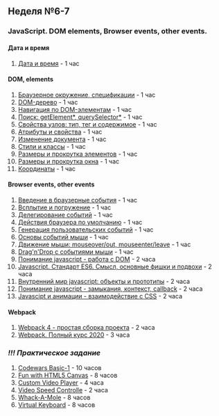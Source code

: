 ## Неделя №6-7
 ### JavaScript. DOM elements, Browser events, other events.
 #### Дата и время
 1. [Дата и время](https://learn.javascript.ru/date) - 1 час
 
 
 #### DOM, elements
 1. [Браузерное окружение, спецификации](https://learn.javascript.ru/browser-environment) - 1 час
 2. [DOM-дерево](https://learn.javascript.ru/dom-nodes) - 1 час
 3. [Навигация по DOM-элементам](https://learn.javascript.ru/dom-navigation) - 1 час
 4. [Поиск: getElement*, querySelector*](https://learn.javascript.ru/searching-elements-dom) - 1 час
 5. [Свойства узлов: тип, тег и содержимое](https://learn.javascript.ru/basic-dom-node-properties) - 1 час
 6. [Атрибуты и свойства](https://learn.javascript.ru/dom-attributes-and-properties) - 1 час
 7. [Изменение документа](https://learn.javascript.ru/modifying-document) - 1 час
 8. [Стили и классы](https://learn.javascript.ru/styles-and-classes) - 1 час
 9. [Размеры и прокрутка элементов](https://learn.javascript.ru/size-and-scroll) - 1 час
 10. [Размеры и прокрутка окна](https://learn.javascript.ru/size-and-scroll-window) - 1 час
 11. [Координаты](https://learn.javascript.ru/coordinates) - 1 час
 
 
 #### Browser events, other events
 1. [Введение в браузерные события](https://learn.javascript.ru/introduction-browser-events) - 1 час
 2. [Всплытие и погружение](https://learn.javascript.ru/bubbling-and-capturing) - 1 час
 3. [Делегирование событий](https://learn.javascript.ru/event-delegation) - 1 час
 4. [Действия браузера по умолчанию](https://learn.javascript.ru/default-browser-action) - 1 час
 5. [Генерация пользовательских событий](https://learn.javascript.ru/dispatch-events) - 1 час
 6. [Основы событий мыши](https://learn.javascript.ru/mouse-events-basics) - 1 час
 7. [Движение мыши: mouseover/out, mouseenter/leave](https://learn.javascript.ru/mousemove-mouseover-mouseout-mouseenter-mouseleave) - 1 час
 8. [Drag'n'Drop с событиями мыши](https://learn.javascript.ru/mouse-drag-and-drop) - 1 час
 9. [Понимание javascript - работа с DOM](https://www.youtube.com/watch?v=-2WiaSvOj78&feature=youtu.be) - 2 часа
 10. [Javascript. Стандарт ES6. Смысл, основные фишки и подвохи](https://www.youtube.com/watch?v=Spme1IW1ejg&feature=youtu.be) - 2 часа
 11. [Внутренний мир javascript: объекты и прототипы](https://www.youtube.com/watch?v=zWjT_2hFkMw&feature=youtu.be) - 2 часа
 12. [Понимание javascript - замыкания, контекст, callback](https://www.youtube.com/watch?v=LM0tW2MZJZ4&list=PLyeqauxei6jezJsOYzsxZFPv8OJe5fb6a&index=4) - 2 часа
 13. [Javascipt и анимации - взаимодействие с CSS](https://www.youtube.com/watch?v=0TLnIQbk5qo&feature=youtu.be) - 2 часа
 
 
 #### Webpack
 1. [Webpack 4 - простая сборка проекта](https://www.youtube.com/watch?v=MRlBKfGktwI&feature=youtu.be) - 2 часа
 2. [Webpack. Полный курс 2020](https://www.youtube.com/watch?v=eSaF8NXeNsA&feature=youtu.be) - 3 часа
 
 
  ### *!!! Практическое задание*
  1. [Codewars Basic-1](https://github.com/rolling-scopes-school/tasks/blob/master/tasks/stage-0/codewars-basic-1.md) - 10 часов
  2. [Fun with HTML5 Canvas](https://github.com/rolling-scopes-school/tasks/blob/master/tasks/stage-0/projects.md#task-7-fun-with-html5-canvas-40) - 8 часов
  3. [Custom Video Player](https://github.com/rolling-scopes-school/tasks/blob/master/tasks/stage-0/projects.md#task-8-custom-video-player-20) - 4 часа
  4. [Video Speed Controlle](https://github.com/rolling-scopes-school/tasks/blob/master/tasks/stage-0/projects.md#task-9-video-speed-controller-10) - 2 часа
  5. [Whack-A-Mole](https://github.com/rolling-scopes-school/tasks/blob/master/tasks/stage-0/projects.md#task-10-whack-a-mole-40) - 8 часов
  6. [Virtual Keyboard](https://github.com/rolling-scopes-school/tasks/blob/master/tasks/stage-0/projects.md#task-11-virtual-keyboard-40) - 8 часов
  
 
